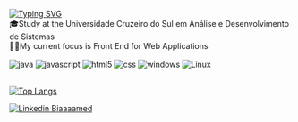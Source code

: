 
[![Typing SVG](https://readme-typing-svg.herokuapp.com?font=Fira+Code&pause=1000&color=F71ACB&width=435&lines=Hello%2C+my+name+is+Bianca+Medeiro;I'am+Software+Developer)](https://git.io/typing-sv)
<br>
🎓Study at the Universidade Cruzeiro do Sul em Análise e Desenvolvimento de Sistemas
<br>
👨‍💻My current focus is Front End for Web Applications
<br>


<div style="display: inline_block">
	<img align="center" alt="java" src="https://img.shields.io/badge/Java-ED8B00?style=for-the-badge&logo=openjdk&logoColor=white"/>
  <img align="center" alt="javascript" src="https://img.shields.io/badge/JavaScript-F7DF1E?style=for-the-badge&logo=javascript&logoColor=black"/>
  <img align="center" alt="html5" src="https://img.shields.io/badge/HTML5-E34F26?style=for-the-badge&logo=html5&logoColor=white"/>
  <img align="center" alt="css" src="https://img.shields.io/badge/CSS3-1572B6?style=for-the-badge&logo=css3&logoColor=white"/>
  <img align="center" alt="windows" src="https://img.shields.io/badge/Windows-0078D6?style=for-the-badge&logo=windows&logoColor=white"/>
  <img align="center" alt="Linux" src="https://img.shields.io/badge/Linux-FCC624?style=for-the-badge&logo=linux&logoColor=black"/>
</div>
<br>

[![Top Langs](https://github-readme-stats.vercel.app/api/top-langs/?username=Biaaaamed&layout=compact&theme=vision-friendly-dark)](https://github.com/anuraghazra/github-readme-stats)
<br>

[![Linkedin Biaaaamed](https://img.shields.io/badge/LinkedIn-0077B5?style=for-the-badge&logo=linkedin&logoColor=white)](https://www.linkedin.com/in/bianca-medeiros-882493206/)

